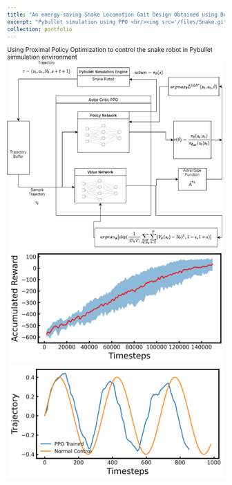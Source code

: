 ```yaml
---
title: "An energy-saving Snake Locomotion Gait Design Obtained using Deep Reinforcement Learning"
excerpt: "Pybullet simulation using PPO <br/><img src='/files/Snake.gif'>"
collection: portfolio
---
```


Using Proximal Policy Optimization to control the snake robot in Pybullet simnulation environment 
![Editing a markdown file for a talk](/images/DiagramNN.png)
![Editing a markdown file for a talk](/images/reward_PPO.jpg)
![Editing a markdown file for a talk](/images/PPO_combined.png)